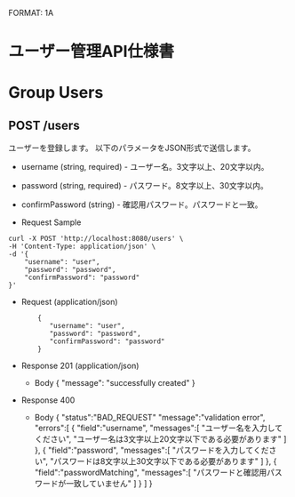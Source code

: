 FORMAT: 1A

# ユーザー管理API仕様書

# Group Users

## POST /users

ユーザーを登録します。
以下のパラメータをJSON形式で送信します。

+ username (string, required) - ユーザー名。3文字以上、20文字以内。
+ password (string, required) - パスワード。8文字以上、30文字以内。
+ confirmPassword (string) - 確認用パスワード。パスワードと一致。

+ Request Sample

```
curl -X POST 'http://localhost:8080/users' \
-H 'Content-Type: application/json' \
-d '{
    "username": "user",
    "password": "password",
    "confirmPassword": "password"
}' 
```

+ Request (application/json)

	      {
	         "username": "user",
	         "password": "password",
	         "confirmPassword": "password"
	      }

+ Response 201 (application/json)
	+ Body
		{
		"message": "successfully created"
		}

+ Response 400
	+ Body
		{
		"status":"BAD_REQUEST"
		"message":"validation error",
		"errors":[
		{
		"field":"username",
		"messages":[
		"ユーザー名を入力してください",
		"ユーザー名は3文字以上20文字以下である必要があります"
		]
		},
		{
		"field":"password",
		"messages":[
		"パスワードを入力してください",
		"パスワードは8文字以上30文字以下である必要があります"
		]
		},
		{
		"field":"passwordMatching",
		"messages":[
		"パスワードと確認用パスワードが一致していません"
		]
		}
		]
		}
